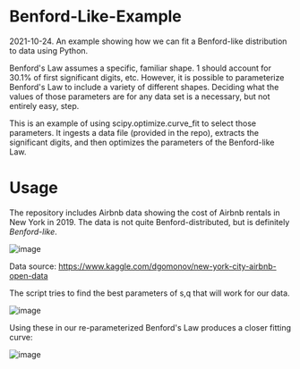# Benford-Like-Example
2021-10-24. An example showing how we can fit a Benford-like distribution to data using Python.

Benford's Law assumes a specific, familiar shape. 1 should account for 30.1% of first significant digits, etc. However, it is possible to parameterize Benford's Law to include a variety of different shapes. Deciding what the values of those parameters are for any data set is a necessary, but not entirely easy, step.

This is an example of using scipy.optimize.curve_fit to select those parameters. It ingests a data file (provided in the repo), extracts the significant digits, and then optimizes the parameters of the Benford-like Law. 

# Usage
The repository includes Airbnb data showing the cost of Airbnb rentals in New York in 2019. The data is not quite Benford-distributed, but is definitely _Benford-like_.

![image](https://user-images.githubusercontent.com/62717810/138602112-3c67f2b3-a173-4e04-b522-249ba2962309.png)

Data source: https://www.kaggle.com/dgomonov/new-york-city-airbnb-open-data

The script tries to find the best parameters of s,q that will work for our data. 

![image](https://user-images.githubusercontent.com/62717810/138602208-f6354a62-d325-4e0a-95a3-5bee963d5325.png)

Using these in our re-parameterized Benford's Law produces a closer fitting curve:

![image](https://user-images.githubusercontent.com/62717810/138602243-e1a0a83a-7445-4df0-b164-825c009afa3a.png)
